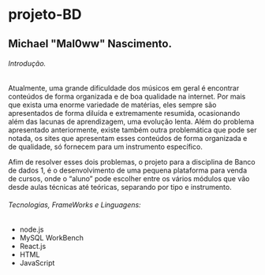 # projeto-BD
## Michael "Mal0ww" Nascimento.

###### Introdução.
Atualmente, uma grande dificuldade dos músicos em geral é encontrar conteúdos de
forma organizada e de boa qualidade na internet. Por mais que exista uma enorme variedade de
matérias, eles sempre são apresentados de forma diluída e extremamente resumida, ocasionando
além das lacunas de aprendizagem, uma evolução lenta. Além do problema apresentado anteriormente,
existe também outra problemática que pode ser notada, os sites que apresentam esses conteúdos de forma organizada
e de qualidade, só fornecem para um instrumento específico. 

Afim de resolver esses dois problemas, o projeto para a disciplina de Banco de dados 1,
é o desenvolvimento de uma pequena plataforma para venda de cursos, onde o “aluno” pode
escolher entre os vários módulos que vão desde aulas técnicas até teóricas, separando por tipo e
instrumento. 

###### Tecnologias, FrameWorks e Linguagens:
- node.js
- MySQL WorkBench
- React.js
- HTML
- JavaScript

